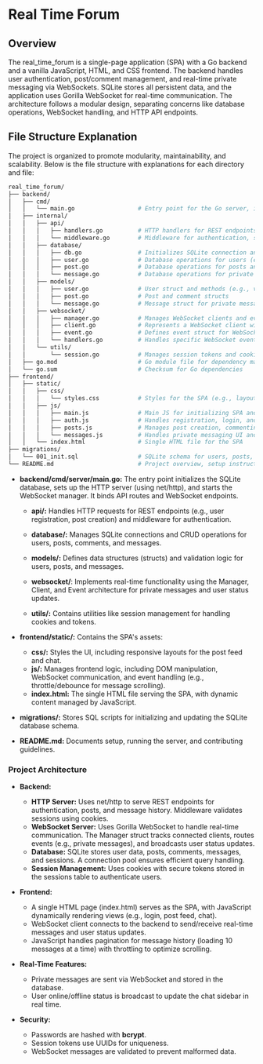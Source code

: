 # Real Time Forum

## Overview

The real_time_forum is a single-page application (SPA) with a Go backend and a vanilla JavaScript, HTML, and CSS frontend. The backend handles user authentication, post/comment management, and real-time private messaging via WebSockets. SQLite stores all persistent data, and the application uses Gorilla WebSocket for real-time communication. The architecture follows a modular design, separating concerns like database operations, WebSocket handling, and HTTP API endpoints.

## File Structure Explanation

The project is organized to promote modularity, maintainability, and scalability. Below is the file structure with explanations for each directory and file:

```bash
real_time_forum/
├── backend/
│   ├── cmd/
│   │   └── main.go                  # Entry point for the Go server, initializes HTTP and WebSocket servers
│   ├── internal/
│   │   ├── api/
│   │   │   ├── handlers.go          # HTTP handlers for REST endpoints (e.g., /register, /login, /posts)
│   │   │   └── middleware.go        # Middleware for authentication, session validation, and request logging
│   │   ├── database/
│   │   │   ├── db.go                # Initializes SQLite connection and runs migrations
│   │   │   ├── user.go              # Database operations for users (e.g., create, authenticate)
│   │   │   ├── post.go              # Database operations for posts and comments
│   │   │   └── message.go           # Database operations for private messages
│   │   ├── models/
│   │   │   ├── user.go              # User struct and methods (e.g., validation)
│   │   │   ├── post.go              # Post and comment structs
│   │   │   └── message.go           # Message struct for private messages
│   │   ├── websocket/
│   │   │   ├── manager.go           # Manages WebSocket clients and event handlers
│   │   │   ├── client.go            # Represents a WebSocket client with connection and egress channel
│   │   │   ├── event.go             # Defines event struct for WebSocket messages
│   │   │   └── handlers.go          # Handles specific WebSocket events (e.g., message, user_status)
│   │   └── utils/
│   │       └── session.go           # Manages session tokens and cookies
│   ├── go.mod                       # Go module file for dependency management
│   └── go.sum                       # Checksum for Go dependencies
├── frontend/
│   ├── static/
│   │   ├── css/
│   │   │   └── styles.css           # Styles for the SPA (e.g., layout, post feed, chat UI)
│   │   ├── js/
│   │   │   ├── main.js              # Main JS for initializing SPA and WebSocket client
│   │   │   ├── auth.js              # Handles registration, login, and logout
│   │   │   ├── posts.js             # Manages post creation, commenting, and feed display
│   │   │   └── messages.js          # Handles private messaging UI and WebSocket events
│   │   └── index.html               # Single HTML file for the SPA
├── migrations/
│   └── 001_init.sql                 # SQLite schema for users, posts, comments, messages, and sessions
└── README.md                        # Project overview, setup instructions, and usage
```

- **backend/cmd/server/main.go:** The entry point initializes the SQLite database, sets up the HTTP server (using net/http), and starts the WebSocket manager. It binds API routes and WebSocket endpoints.

    - **api/:** Handles HTTP requests for REST endpoints (e.g., user registration, post creation) and middleware for authentication.

    - **database/:** Manages SQLite connections and CRUD operations for users, posts, comments, and messages.

    - **models/:** Defines data structures (structs) and validation logic for users, posts, and messages.

    - **websocket/**: Implements real-time functionality using the Manager, Client, and Event architecture for private messages and user status updates.
    - **utils/:** Contains utilities like session management for handling cookies and tokens.
- **frontend/static/:** Contains the SPA's assets:
    - **css/:** Styles the UI, including responsive layouts for the post feed and chat.
    - **js/:** Manages frontend logic, including DOM manipulation, WebSocket communication, and event handling (e.g., throttle/debounce for message scrolling).
    - **index.html:** The single HTML file serving the SPA, with dynamic content managed by JavaScript.
- **migrations/:** Stores SQL scripts for initializing and updating the SQLite database schema.
- **README.md:** Documents setup, running the server, and contributing guidelines.

### Project Architecture
- **Backend:**
    - **HTTP Server:** Uses net/http to serve REST endpoints for authentication, posts, and message history. Middleware validates sessions using cookies.
    - **WebSocket Server:** Uses Gorilla WebSocket to handle real-time communication. The Manager struct tracks connected clients, routes events (e.g., private messages), and broadcasts user status updates.
    - **Database:** SQLite stores user data, posts, comments, messages, and sessions. A connection pool ensures efficient query handling.
    - **Session Management:** Uses cookies with secure tokens stored in the sessions table to authenticate users.
- **Frontend:**

    - A single HTML page (index.html) serves as the SPA, with JavaScript dynamically rendering views (e.g., login, post feed, chat).
    - WebSocket client connects to the backend to send/receive real-time messages and user status updates.
    - JavaScript handles pagination for message history (loading 10 messages at a time) with throttling to optimize scrolling.

- **Real-Time Features:**

    - Private messages are sent via WebSocket and stored in the database.
    - User online/offline status is broadcast to update the chat sidebar in real time.

- **Security:**

    - Passwords are hashed with **bcrypt**.
    - Session tokens use UUIDs for uniqueness.
    - WebSocket messages are validated to prevent malformed data.